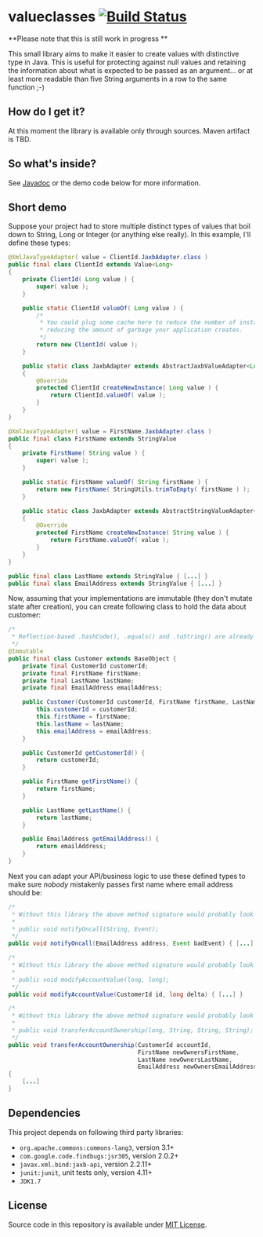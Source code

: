 # valueclasses [![Build Status](https://travis-ci.org/tguzik/valueclasses.png?branch=master)](https://travis-ci.org/tguzik/valueclasses)

**Please note that this is still work in progress **

This small library aims to make it easier to create values with distinctive type in Java. This is useful for protecting
against null values and retaining the information about what is expected to be passed as an argument... or at least
more readable than five String arguments in a row to the same function ;-)

## How do I get it?

At this moment the library is available only through sources. Maven artifact is TBD.


## So what's inside?

See [Javadoc](http://tguzik.github.io/valueclasses/) or the demo code below for more information.


## Short demo

Suppose your project had to store multiple distinct types of values that boil down to String, Long or Integer (or anything 
else really). In this example, I'll define these types:

```java
@XmlJavaTypeAdapter( value = ClientId.JaxbAdapter.class )
public final class ClientId extends Value<Long>
{
    private ClientId( Long value ) {
        super( value );
    }

    public static ClientId valueOf( Long value ) {
        /* 
         * You could plug some cache here to reduce the number of instances created, 
         * reducing the amount of garbage your application creates.
         */
        return new ClientId( value );
    }

    public static class JaxbAdapter extends AbstractJaxbValueAdapter<Long, ClientId>
    {
        @Override
        protected ClientId createNewInstance( Long value ) {
            return ClientId.valueOf( value );
        }
    }
}
```

```java
@XmlJavaTypeAdapter( value = FirstName.JaxbAdapter.class )
public final class FirstName extends StringValue
{
    private FirstName( String value ) {
        super( value );
    }

    public static FirstName valueOf( String firstName ) {
        return new FirstName( StringUtils.trimToEmpty( firstName ) );
    }

    public static class JaxbAdapter extends AbstractStringValueAdapter<FirstName>
    {
        @Override
        protected FirstName createNewInstance( String value ) {
            return FirstName.valueOf( value );
        }
    }
}
```

```java
public final class LastName extends StringValue { [...] }
public final class EmailAddress extends StringValue { [...] }
```
    
Now, assuming that your implementations are immutable (they don't mutate state after creation), you can create following 
class to hold the data about customer:

```java
/*
 * Reflection-based .hashCode(), .equals() and .toString() are already defined in the com.tguzik.objects.BaseObject class.
 */
@Immutable
public final class Customer extends BaseObject {
    private final CustomerId customerId;
    private final FirstName firstName;
    private final LastName lastName;
    private final EmailAddress emailAddress;

    public Customer(CustomerId customerId, FirstName firstName, LastName lastName, EmailAddress emailAddress) {
        this.customerId = customerId;
        this.firstName = firstName;
        this.lastName = lastName;
        this.emailAddress = emailAddress;
    }

    public CustomerId getCustomerId() {
        return customerId;
    }

    public FirstName getFirstName() {
        return firstName;
    }

    public LastName getLastName() {
        return lastName;
    }

    public EmailAddress getEmailAddress() {
        return emailAddress;
    }
}
```

Next you can adapt your API/business logic to use these defined types to make sure _nobody_ mistakenly passes first name
where email address should be:

```java
/*
 * Without this library the above method signature would probably look like:
 *
 * public void notifyOncall(String, Event);
 */
public void notifyOncall(EmailAddress address, Event badEvent) { [...] }
```

```java
/*
 * Without this library the above method signature would probably look like:
 *
 * public void modifyAccountValue(long, long);
 */
public void modifyAccountValue(CustomerId id, long delta) { [...] }
```

```java
/*
 * Without this library the above method signature would probably look like:
 *
 * public void transferAccountOwnership(long, String, String, String);
 */
public void transferAccountOwnership(CustomerId accountId,
                                     FirstName newOwnersFirstName, 
                                     LastName newOwnersLastName, 
                                     EmailAddress newOwnersEmailAddress) 
{
    [...]
}
```

## Dependencies

This project depends on following third party libraries:

* `org.apache.commons:commons-lang3`, version 3.1+
* `com.google.code.findbugs:jsr305`, version 2.0.2+
* `javax.xml.bind:jaxb-api`, version 2.2.11+
* `junit:junit`, unit tests only, version 4.11+
* `JDK1.7`


## License

Source code in this repository is available under [MIT License](LICENSE).
 